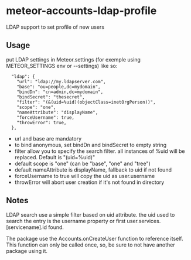 meteor-accounts-ldap-profile
==================

LDAP support to set profile of new users

## Usage

put LDAP settings in Meteor.settings (for exemple using METEOR_SETTINGS env or --settings) like so:

```
  "ldap": {
    "url": "ldap://my.ldapserver.com",
    "base": "ou=people,dc=mydomain",
    "bindDn": "cn=admin,dc=mydomain",
    "bindSecret": "thesecret",
    "filter": "(&(uid=%uid)(objectClass=inetOrgPerson))",
    "scope": "one",
    "nameAttribute": "displayName",
    "forceUsername": true,
    "throwError": true,
  },
```

* url and base are mandatory
* to bind anonymous, set bindDn and bindSecret to empty string
* filter allow you to specify the search filter. all instances of %uid will be replaced. Default is "(uid=%uid)"
* default scope is "one" (can be "base", "one" and "tree")
* default nameAttribute is displayName, fallback to uid if not found
* forceUsername to true will copy the uid as user.username
* throwError will abort user creation if it's not found in directory

## Notes

LDAP search use a simple filter based on uid attribute. the uid used to search the entry is the username property or first user.services.[servicename].id found.

The package use the Accounts.onCreateUser function to reference itself. This function can only be called once, so, be sure to not have another package using it.
